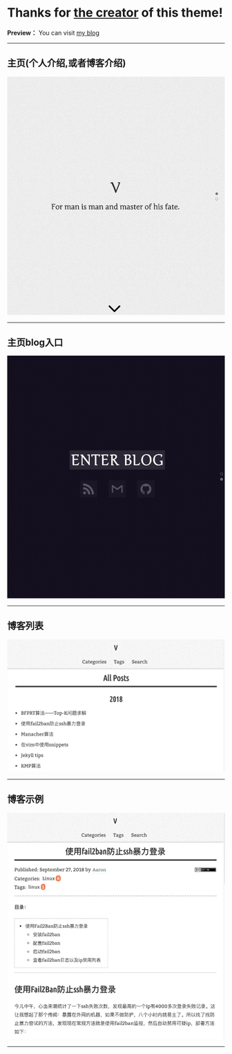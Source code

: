 # **Thanks for [the creator](http://yizeng.me) of this theme!** 


**Preview：** You can visit [my blog](https://dwykat.github.io)
* * * 

## 主页(个人介绍,或者博客介绍)
![Screenshot - Home](assets/images/screenshots/home1.png)
* * * 

## 主页blog入口
![Screenshot - Home](assets/images/screenshots/home2.png)
* * * 

## 博客列表
![Screenshot - Blog](assets/images/screenshots/posts.png)
* * * 

## 博客示例
![Screenshot - Blog](assets/images/screenshots/post.png)
* * * 

